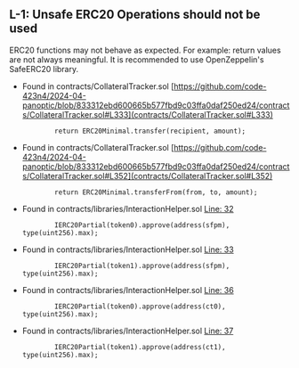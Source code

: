 ## L-1: Unsafe ERC20 Operations should not be used

ERC20 functions may not behave as expected. For example: return values are not always meaningful. It is recommended to use OpenZeppelin's SafeERC20 library.

- Found in contracts/CollateralTracker.sol [https://github.com/code-423n4/2024-04-panoptic/blob/833312ebd600665b577fbd9c03ffa0daf250ed24/contracts/CollateralTracker.sol#L333](contracts/CollateralTracker.sol#L333)

	```solidity
	        return ERC20Minimal.transfer(recipient, amount);
	```

- Found in contracts/CollateralTracker.sol [https://github.com/code-423n4/2024-04-panoptic/blob/833312ebd600665b577fbd9c03ffa0daf250ed24/contracts/CollateralTracker.sol#L352](contracts/CollateralTracker.sol#L352)

	```solidity
	        return ERC20Minimal.transferFrom(from, to, amount);
	```

- Found in contracts/libraries/InteractionHelper.sol [Line: 32](contracts/libraries/InteractionHelper.sol#L32)

	```solidity
	        IERC20Partial(token0).approve(address(sfpm), type(uint256).max);
	```

- Found in contracts/libraries/InteractionHelper.sol [Line: 33](contracts/libraries/InteractionHelper.sol#L33)

	```solidity
	        IERC20Partial(token1).approve(address(sfpm), type(uint256).max);
	```

- Found in contracts/libraries/InteractionHelper.sol [Line: 36](contracts/libraries/InteractionHelper.sol#L36)

	```solidity
	        IERC20Partial(token0).approve(address(ct0), type(uint256).max);
	```

- Found in contracts/libraries/InteractionHelper.sol [Line: 37](contracts/libraries/InteractionHelper.sol#L37)

	```solidity
	        IERC20Partial(token1).approve(address(ct1), type(uint256).max);
	```
